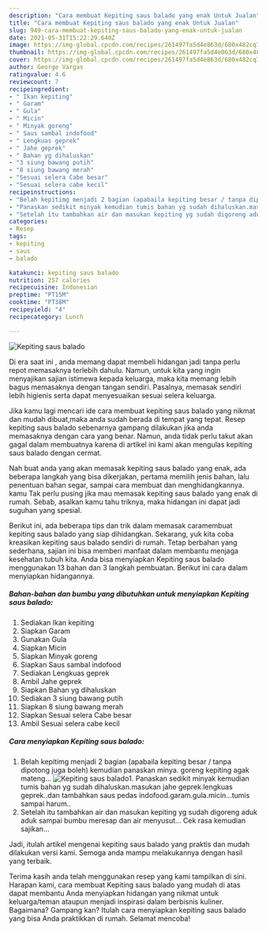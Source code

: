 ```yaml
---
description: "Cara membuat Kepiting saus balado yang enak Untuk Jualan"
title: "Cara membuat Kepiting saus balado yang enak Untuk Jualan"
slug: 949-cara-membuat-kepiting-saus-balado-yang-enak-untuk-jualan
date: 2021-05-31T15:22:29.640Z
image: https://img-global.cpcdn.com/recipes/261497fa5d4e863d/680x482cq70/kepiting-saus-balado-foto-resep-utama.jpg
thumbnail: https://img-global.cpcdn.com/recipes/261497fa5d4e863d/680x482cq70/kepiting-saus-balado-foto-resep-utama.jpg
cover: https://img-global.cpcdn.com/recipes/261497fa5d4e863d/680x482cq70/kepiting-saus-balado-foto-resep-utama.jpg
author: George Vargas
ratingvalue: 4.6
reviewcount: 7
recipeingredient:
- " Ikan kepiting"
- " Garam"
- " Gula"
- " Micin"
- " Minyak goreng"
- " Saus sambal indofood"
- " Lengkuas geprek"
- " Jahe geprek"
- " Bahan yg dihaluskan"
- "3 siung bawang putih"
- "8 siung bawang merah"
- "Sesuai selera Cabe besar"
- "Sesuai selera cabe kecil"
recipeinstructions:
- "Belah kepitimg menjadi 2 bagian (apabaila kepiting besar / tanpa dipotong juga boleh) kemudian panaskan minya. goreng kepiting agak mateng..."
- "Panaskan sedikit minyak kemudian tumis bahan yg sudah dihaluskan.masukan jahe geprek.lengkuas geprek..dan tambahkan saus pedas indofood.garam.gula.micin...tumis sampai harum.."
- "Setelah itu tambahkan air dan masukan kepiting yg sudah digoreng aduk aduk sampai bumbu meresap dan air menyusut... Cek rasa kemudian sajikan..."
categories:
- Resep
tags:
- kepiting
- saus
- balado

katakunci: kepiting saus balado 
nutrition: 257 calories
recipecuisine: Indonesian
preptime: "PT15M"
cooktime: "PT38M"
recipeyield: "4"
recipecategory: Lunch

---
```



![Kepiting saus balado](https://img-global.cpcdn.com/recipes/261497fa5d4e863d/680x482cq70/kepiting-saus-balado-foto-resep-utama.jpg)

Di era  saat ini , anda memang dapat membeli hidangan jadi tanpa perlu repot memasaknya terlebih dahulu. Namun, untuk kita yang ingin menyajikan sajian istimewa kepada keluarga, maka kita memang lebih bagus memasaknya dengan tangan sendiri. Pasalnya, memasak sendiri lebih higienis serta dapat menyesuaikan sesuai selera keluarga.

Jika kamu lagi mencari ide cara membuat kepiting saus balado yang nikmat dan mudah dibuat,maka anda sudah berada di tempat yang tepat. Resep kepiting saus balado  sebenarnya gampang dilakukan jika anda memasaknya dengan cara yang benar. Namun, anda tidak perlu takut akan gagal dalam membuatnya 
karena di artikel ini kami akan mengulas kepiting saus balado dengan cermat.  



Nah buat anda yang akan memasak kepiting saus balado yang enak, ada beberapa langkah yang bisa dikerjakan, pertama memilih jenis bahan, lalu penentuan bahan segar, sampai cara membuat dan menghidangkannya. kamu Tak perlu pusing jika mau memasak kepiting saus balado yang enak di rumah. Sebab, asalkan kamu  tahu triknya, maka hidangan ini dapat jadi suguhan yang spesial.

Berikut ini, ada beberapa tips dan trik dalam memasak caramembuat kepiting saus balado yang siap dihidangkan. Sekarang, yuk kita coba kreasikan kepiting saus balado sendiri di rumah. Tetap berbahan yang sederhana, sajian ini bisa memberi manfaat dalam membantu menjaga kesehatan tubuh kita. Anda bisa menyiapkan Kepiting saus balado menggunakan 13 bahan dan 3 langkah pembuatan. Berikut ini cara dalam menyiapkan hidangannya.

<!--inarticleads1-->

##### Bahan-bahan dan bumbu yang dibutuhkan untuk menyiapkan Kepiting saus balado:

1. Sediakan  Ikan kepiting
1. Siapkan  Garam
1. Gunakan  Gula
1. Siapkan  Micin
1. Siapkan  Minyak goreng
1. Siapkan  Saus sambal indofood
1. Sediakan  Lengkuas geprek
1. Ambil  Jahe geprek
1. Siapkan  Bahan yg dihaluskan
1. Sediakan 3 siung bawang putih
1. Siapkan 8 siung bawang merah
1. Siapkan Sesuai selera Cabe besar
1. Ambil Sesuai selera cabe kecil




<!--inarticleads2-->

##### Cara menyiapkan Kepiting saus balado:

1. Belah kepitimg menjadi 2 bagian (apabaila kepiting besar / tanpa dipotong juga boleh) kemudian panaskan minya. goreng kepiting agak mateng...
<img src="https://img-global.cpcdn.com/steps/7254eaddecbfe652/160x128cq70/kepiting-saus-balado-langkah-memasak-1-foto.jpg" alt="Kepiting saus balado">1. Panaskan sedikit minyak kemudian tumis bahan yg sudah dihaluskan.masukan jahe geprek.lengkuas geprek..dan tambahkan saus pedas indofood.garam.gula.micin...tumis sampai harum..
1. Setelah itu tambahkan air dan masukan kepiting yg sudah digoreng aduk aduk sampai bumbu meresap dan air menyusut... Cek rasa kemudian sajikan...




Jadi, itulah artikel mengenai  kepiting saus balado  yang praktis dan mudah dilakukan versi kami. Semoga anda mampu melakukannya dengan hasil yang terbaik. 

Terima kasih anda telah menggunakan resep yang kami tampilkan di sini. Harapan kami, cara membuat  Kepiting saus balado yang mudah di atas dapat membantu Anda menyiapkan hidangan yang nikmat untuk keluarga/teman ataupun menjadi inspirasi dalam berbisnis kuliner. Bagaimana? Gampang kan? Itulah cara menyiapkan kepiting saus balado yang bisa Anda praktikkan di rumah. Selamat mencoba!

